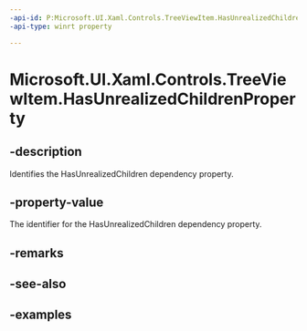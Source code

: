 ```yaml
---
-api-id: P:Microsoft.UI.Xaml.Controls.TreeViewItem.HasUnrealizedChildrenProperty
-api-type: winrt property

---
```

<!-- Property syntax.
public DependencyProperty HasUnrealizedChildrenProperty { get; }
-->

# Microsoft.UI.Xaml.Controls.TreeViewItem.HasUnrealizedChildrenProperty


## -description

Identifies the HasUnrealizedChildren dependency property.


## -property-value

The identifier for the HasUnrealizedChildren dependency property.


## -remarks


## -see-also


## -examples


